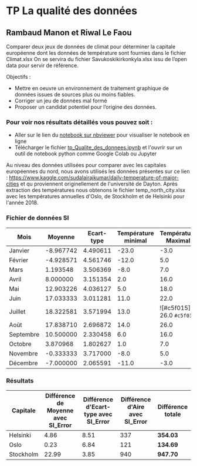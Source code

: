 # TP La qualité des données

## Rambaud Manon et Riwal Le Faou

Comparer deux jeux de données de climat pour déterminer la capitale européenne dont les données de
température sont fournies dans le fichier Climat.xlsx On se servira du fichier Savukoskikirkonkyla.xlsx issu de l’open data pour servir de référence.

Objectifs :

* Mettre en oeuvre un environnement de traitement graphique de données issues de sources plus ou
moins fiables.
* Corriger un jeu de données mal formé
* Proposer un candidat potentiel pour l’origine des données.

### Pour voir nos résultats détaillés vous pouvez soit :
* Aller sur le lien du <a href="https://nbviewer.jupyter.org/github/rbdManon/tp_qualite_donnees/blob/main/tp_Qualite_des_donnees.ipynb?flush_cache=True">notebook sur nbviewer</a> pour visualiser le notebook en ligne
* Télécharger le fichier <a href="https://github.com/rbdManon/tp_qualite_donnees/blob/main/tp_Qualite_des_donnees.ipynb">tp_Qualite_des_donnees.ipynb</a> et l'ouvrir sur un outil de notebook python comme Google Colab ou Jupyter

Au niveau des données utilisées pour comparer avec les capitales européennes du nord, nous avons utilisés les données présentes sur ce lien : https://www.kaggle.com/sudalairajkumar/daily-temperature-of-major-cities et qu proviennent originellement de l'université de Dayton. Après extraction des températures nous obtenons le fichier temp_north_city.xlsx avec les températures annuelles d'Oslo, de Stockholm et de Helsinki pour l'année 2018.
### Fichier de données SI

| Mois      |      Moyenne    |  Ecart-type |   Température minimal    |  Température Maximal
| --------------|-----------------|------------| ---------- | ---------- |
| Janvier  |        -8.967742       |      4.490611    |      -23.0     | -3.0 |
| Février    |       -4.928571      |      4.561746    |     -12.0      | 5.0 |
| Mars     |        1.193548       |     3.506369     |      -8.0    | 7.0|
| Avril     |        8.000000        |    3.151354   |     2.0    | 16.0|
| Mai     |        12.903226       |      4.036127     |    5.0      | 18.0 |
| Juin     |        17.033333       |     3.011281    |      11.0     | 22.0 |
| Juillet     |       18.322581       |      3.571994     |   13.0      | ![#c5f015] 26.0 `#c5f015`|
| Août     |         17.838710      |     2.696872    |      14.0     | 26.0 |
| Septembre     |        10.500000        |      2.330458     |     6.0    | 16.0 |
| Octobre     |        3.870968        |     1.802627    |      1.0     | 7.0 |
| Novembre     |       -0.333333        |     3.717000     |     -8.0     | 5.0 |
| Décembre     |        -7.000000       |      2.065591     |    -11.0     | -3.0 |








### Résultats

| Capitale      |     Différence de Moyenne avec SI_Error     |  Différence d'Ecart-type avec SI_Error |  Différence d'Aire avec SI_Error      |  Différence totale
| --------------|-----------------|------------| ---------- | ---------- |
| Helsinki      |        4.86        |      8.51     |      337     | **354.03**|
| Oslo          |        0.23        |      6.84     |      121     | **134.69**|
| Stockholm     |        22.99        |      3.85     |      940     | **947.70**|
